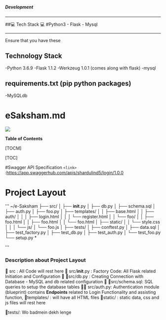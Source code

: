 ##### Development
***
##💻 Tech Stack 💻
#Python3 - Flask - Mysql

***

Ensure that you have these

## Technology Stack 
   -Python 3.6.9
   -Flask 1.1.2
   -Werkzeug 1.0.1 (comes along with flask)
   -mysql

## requirements.txt (pip python packages)
   -MySQLdb



# eSaksham.md

![](https://pandao.github.io/editor.md/images/logos/editormd-logo-180x180.png)

**Table of Contents**

[TOCM]

[TOC]


#Swagger API Specification
`<link>` :https://app.swaggerhub.com/apis/shardulind5/login/1.0.0



# Project Layout

'''
~/e-Saksham
├── src/
│   ├── __init__.py
│   ├── db.py
│   ├── schema.sql
│   ├── auth.py
│   ├── foo.py
│   ├── templates/
│   │   ├── base.html
│   │   ├── auth/
│   │   │   ├── login.html
│   │   │   └── register.html
│   │   └── foo/
│   │       ├── foo.html
│   │       ├── foo.html
│   │       └── foo.html
│   ├── static/
│   │  └── style.css
│   │
│    └── js/
│          └── foo.js
│
├── tests/
│   ├── conftest.py
│   ├── data.sql
│   ├── test_factory.py
│   ├── test_db.py
│   ├── test_auth.py
│   └── test_foo.py
└── setup.py *


'''

### Description about Project Layout
📁 src  : All Code will rest here
📁 src/__init__.py : Factory Code: All Flask related Initiation and Configuration 
📁 📝src/db.py : Creating Connection with Database - MySQL and db related configuration
📁 📝src/schema.sql: SQL queries to setup the database tables 
📁📝 src/auth.py: Authentication module (blueprint) contains __Endpoints__ related to Login Functionality and assisting function,
📁templates/ : will have all HTML files
📁static/ : static data, css and js files will rest here

📁tests/: Wo badmein dekh lenge


